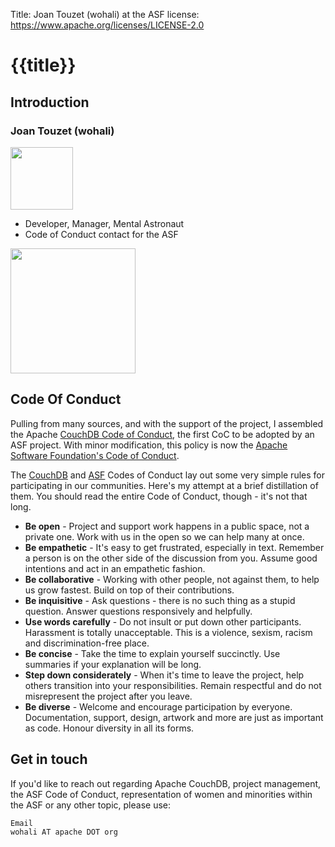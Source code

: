 Title:     Joan Touzet (wohali) at the ASF
license: https://www.apache.org/licenses/LICENSE-2.0

# {{title}}

## Introduction

### Joan Touzet (wohali)
<img src="/foundation/images/wohali.jpg" width="100" height="100">


* Developer, Manager, Mental Astronaut
* Code of Conduct contact for the ASF

<img src="/foundation/images/keep-calm-and-follow-the-code-of-conduct.png" width="200" height="200">

## Code Of Conduct

Pulling from many sources, and with the support of the project, I assembled the Apache [CouchDB Code of Conduct](https://couchdb.apache.org/conduct.html), the first CoC to be adopted by an ASF project. With minor modification, this policy is now the [Apache Software Foundation's Code of Conduct](https://www.apache.org/foundation/policies/conduct.html).

The [CouchDB](https://couchdb.apache.org/conduct.html) and [ASF](https://www.apache.org/foundation/policies/conduct.html) Codes of Conduct lay out some very simple rules for participating in our communities. Here's my attempt at a brief distillation of them. You should read the entire Code of Conduct, though - it's not that long.

* __Be open__ - Project and support work happens in a public space, not a private one. Work with us in the open so we can help many at once.
* __Be empathetic__ - It's easy to get frustrated, especially in text. Remember a person is on the other side of the discussion from you. Assume good intentions and act in an empathetic fashion.
* __Be collaborative__ - Working with other people, not against them, to help us grow fastest. Build on top of their contributions.
* __Be inquisitive__ - Ask questions - there is no such thing as a stupid question. Answer questions responsively and helpfully.
* __Use words carefully__ - Do not insult or put down other participants. Harassment is totally unacceptable. This is a violence, sexism, racism and discrimination-free place.
* __Be concise__ - Take the time to explain yourself succinctly. Use summaries if your explanation will be long.
* __Step down considerately__ - When it's time to leave the project, help others transition into your responsibilities. Remain respectful and do not misrepresent the project after you leave.
* __Be diverse__ - Welcome and encourage participation by everyone. Documentation, support, design, artwork and more are just as important as code. Honour diversity in all its forms.

## Get in touch

If you'd like to reach out regarding Apache CouchDB, project management, the ASF Code of Conduct, representation of women and minorities within the ASF or any other topic, please use:

    Email
    wohali AT apache DOT org
